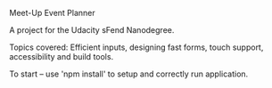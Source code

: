 Meet-Up Event Planner

A project for the Udacity sFend Nanodegree.

Topics covered: Efficient inputs, designing fast forms, touch support, accessibility and build tools.

To start – use 'npm install' to setup and correctly run application.